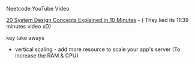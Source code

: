 Neetcode YouTube Video

[20 System Design Concepts Explained in 10 Minutes](https://www.youtube.com/watch?v=i53Gi_K3o7I&list=PLot-Xpze53le35rQuIbRET3YwEtrcJfdt) - ( They lied its 11:39 minutes video xD)


key take aways

- vertical scaling - add more resource to scale your app's server (To increase the RAM & CPU)